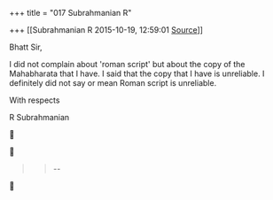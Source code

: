 +++
title = "017 Subrahmanian R"

+++
[[Subrahmanian R	2015-10-19, 12:59:01 [Source](https://groups.google.com/g/samskrita/c/HKXgLNFyiK4)]]



Bhatt Sir,

  

I did not complain about 'roman script' but about the copy of the Mahabharata that I have. I said that the copy that I have is unreliable. I definitely did not say or mean Roman script is unreliable.

  

With respects

R Subrahmanian

  





> 
> > 
> > --  
> > 
> > 



